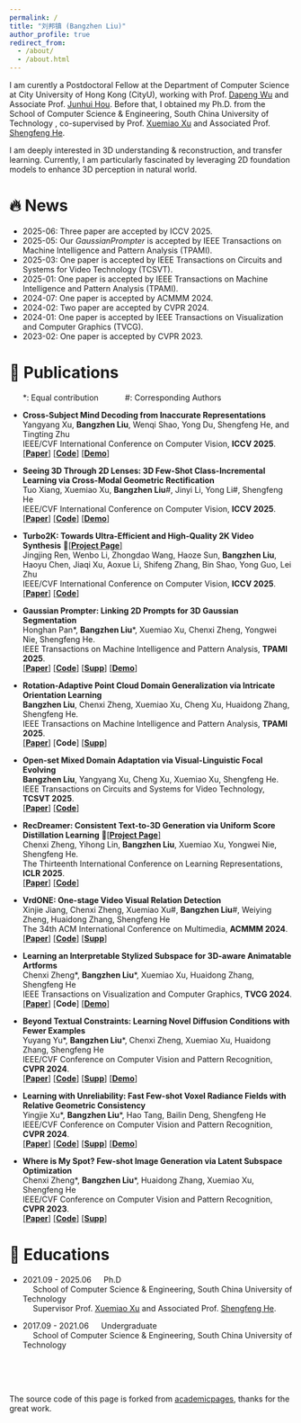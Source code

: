 ```yaml
---
permalink: /
title: "刘邦镇 (Bangzhen Liu)"
author_profile: true
redirect_from: 
  - /about/
  - /about.html
---
```


I am curently a Postdoctoral Fellow at the Department of Computer Science at City University of Hong Kong (CityU), working with Prof. [Dapeng Wu](https://www.cs.cityu.edu.hk/~dapengwu/) and Associate Prof. [Junhui Hou](https://sites.google.com/site/junhuihoushomepage/). Before that, I obtained my Ph.D. from the School of Computer Science & Engineering, South China University of Technology , co-supervised by Prof. [Xuemiao Xu](https://www2.scut.edu.cn/cs/2017/0629/c22284a328094/page.htm) and Associated Prof. [Shengfeng He](https://shengfenghe.github.io/index).

I am deeply interested in 3D understanding & reconstruction, and transfer learning. Currently, I am particularly fascinated by leveraging 2D foundation models to enhance 3D perception in natural world.


# 🔥 News
<span class='anchor' id='-news'></span>
* 2025-06: Three paper are accepted by ICCV 2025.
* 2025-05: Our *GaussianPrompter* is accepted by IEEE Transactions on Machine Intelligence and Pattern Analysis (TPAMI).
* 2025-03: One paper is accepted by IEEE Transactions on Circuits and Systems for Video Technology (TCSVT).
* 2025-01: One paper is accepted by IEEE Transactions on Machine Intelligence and Pattern Analysis (TPAMI).
* 2024-07: One paper is accepted by ACMMM 2024.
* 2024-02: Two paper are accepted by CVPR 2024.
* 2024-01: One paper is accepted by IEEE Transactions on Visualization and Computer Graphics (TVCG).
* 2023-02: One paper is accepted by CVPR 2023.


# 📝 Publications
<span class='anchor' id='-publications'></span>
 &nbsp;&nbsp;&nbsp;&nbsp;&nbsp;&nbsp;*: Equal contribution &nbsp;&nbsp;&nbsp;&nbsp;&nbsp;&nbsp;&nbsp;&nbsp;&nbsp;&nbsp; #: Corresponding Authors

* **Cross-Subject Mind Decoding from Inaccurate Representations**  
Yangyang Xu, **Bangzhen Liu**, Wenqi Shao, Yong Du, Shengfeng He, and Tingting Zhu  
IEEE/CVF International Conference on Computer Vision, **ICCV 2025**.  
[[**Paper**]]() [[**Code**]]() [[**Demo**]]()

* **Seeing 3D Through 2D Lenses: 3D Few-Shot Class-Incremental Learning via Cross-Modal Geometric Rectification**  
Tuo Xiang, Xuemiao Xu, **Bangzhen Liu**#, Jinyi Li, Yong Li#, Shengfeng He  
IEEE/CVF International Conference on Computer Vision, **ICCV 2025**.  
[[**Paper**]]() [[**Code**]]() [[**Demo**]]()

* **Turbo2K: Towards Ultra-Efficient and High-Quality 2K Video Synthesis** 🏢[[**Project Page**]](https://jingjingrenabc.github.io/turbo2k/)  
Jingjing Ren, Wenbo Li, Zhongdao Wang, Haoze Sun, **Bangzhen Liu**, Haoyu Chen, Jiaqi Xu, Aoxue Li, Shifeng Zhang, Bin Shao, Yong Guo, Lei Zhu  
IEEE/CVF International Conference on Computer Vision, **ICCV 2025**.   
[[**Paper**]](https://arxiv.org/abs/2504.14470) [[**Code**]]() 

* **Gaussian Prompter: Linking 2D Prompts for 3D Gaussian Segmentation**  
Honghan Pan\*, **Bangzhen Liu**\*, Xuemiao Xu, Chenxi Zheng, Yongwei Nie, Shengfeng He.  
IEEE Transactions on Machine Intelligence and Pattern Analysis, **TPAMI 2025**.  
[[**Paper**]](https://ieeexplore.ieee.org/stamp/stamp.jsp?tp=&arnumber=11026838) [[**Code**]](https://github.com/chansey0529/GaussianPrompter)  [[**Supp**]](https://ieeexplore.ieee.org/ielx8/34/4359286/11026838/supp1-3576839.pdf?arnumber=11026838) [[**Demo**]](https://chansey0529.github.io/GaussianPrompter_proj/)

* **Rotation-Adaptive Point Cloud Domain Generalization via Intricate Orientation Learning**  
**Bangzhen Liu**, Chenxi Zheng, Xuemiao Xu, Cheng Xu, Huaidong Zhang, Shengfeng He.  
IEEE Transactions on Machine Intelligence and Pattern Analysis, **TPAMI 2025**.  
[[**Paper**]](https://ieeexplore.ieee.org/stamp/stamp.jsp?tp=&arnumber=10856415) [**Code**] [[**Supp**]](https://ieeexplore.ieee.org/ielx8/34/10958761/10856415/supp1-3535230.pdf?arnumber=10856415) 

* **Open-set Mixed Domain Adaptation via Visual-Linguistic Focal Evolving**  
**Bangzhen Liu**, Yangyang Xu, Cheng Xu, Xuemiao Xu, Shengfeng He.  
IEEE Transactions on Circuits and Systems for Video Technology, **TCSVT 2025**.  
[[**Paper**]](https://ieeexplore.ieee.org/stamp/stamp.jsp?tp=&arnumber=10926517) [[**Code**]](https://github.com/Bang2hen1iu/OpenVLFE)

* **RecDreamer: Consistent Text-to-3D Generation via Uniform Score Distillation Learning** 🏢[[**Project Page**]](https://chansey0529.github.io/RecDreamer_proj/)  
Chenxi Zheng, Yihong Lin, **Bangzhen Liu**, Xuemiao Xu, Yongwei Nie, Shengfeng He.  
The Thirteenth International Conference on Learning Representations, **ICLR 2025**.  
[[**Paper**]](https://openreview.net/forum?id=aucMP9hGYv) [[**Code**]](https://github.com/chansey0529/RecDreamer) 

* **VrdONE: One-stage Video Visual Relation Detection**   
Xinjie Jiang, Chenxi Zheng, Xuemiao Xu#, **Bangzhen Liu**#, Weiying Zheng, Huaidong Zhang, Shengfeng He  
The 34th ACM International Conference on Multimedia, **ACMMM 2024**.  
[[**Paper**]](https://dl.acm.org/doi/10.1145/3664647.3680833) [[**Code**]](https://github.com/lucaspk512/vrdone) [[**Supp**]](https://openreview.net/forum?id=pjdvHKo2M0&referrer=%5Bthe%20profile%20of%20Shengfeng%20He%5D(%2Fprofile%3Fid%3D~Shengfeng_He1))

* **Learning an Interpretable Stylized Subspace for 3D-aware Animatable Artforms**  
Chenxi Zheng\*, **Bangzhen Liu**\*, Xuemiao Xu, Huaidong Zhang, Shengfeng He  
IEEE Transactions on Visualization and Computer Graphics, **TVCG 2024**.  
[[**Paper**]](https://ieeexplore.ieee.org/stamp/stamp.jsp?tp=&arnumber=10430412) [**Code**] [[**Demo**]](https://ieeexplore.ieee.org/ielx7/2945/10829748/10430412/supp1-3364162.mp4?arnumber=10430412)

* **Beyond Textual Constraints: Learning Novel Diffusion Conditions with Fewer Examples**  
Yuyang Yu\*, **Bangzhen Liu**\*, Chenxi Zheng, Xuemiao Xu, Huaidong Zhang, Shengfeng He  
IEEE/CVF Conference on Computer Vision and Pattern Recognition, **CVPR 2024**.  
[[**Paper**]](https://openaccess.thecvf.com/content/CVPR2024/papers/Yu_Beyond_Textual_Constraints_Learning_Novel_Diffusion_Conditions_with_Fewer_Examples_CVPR_2024_paper.pdf) [[**Code**]](https://github.com/Yuyan9Yu/BeyondTextConstraint/issues) [[**Supp**]](https://openaccess.thecvf.com/content/CVPR2024/supplemental/Yu_Beyond_Textual_Constraints_CVPR_2024_supplemental.pdf) [[**Demo**]](https://www.youtube.com/watch?v=BkJejVktIWs)

* **Learning with Unreliability: Fast Few-shot Voxel Radiance Fields with Relative Geometric Consistency**   
Yingjie Xu\*, **Bangzhen Liu**\*, Hao Tang, Bailin Deng, Shengfeng He  
IEEE/CVF Conference on Computer Vision and Pattern Recognition, **CVPR 2024**.  
[[**Paper**]](https://openaccess.thecvf.com/content/CVPR2024/papers/Xu_Learning_with_Unreliability_Fast_Few-shot_Voxel_Radiance_Fields_with_Relative_CVPR_2024_paper.pdf) [[**Code**]](https://github.com/HKCLynn/ReVoRFhttps://github.com/HKCLynn/ReVoRF) [[**Supp**]](https://openaccess.thecvf.com/content/CVPR2024/html/Xu_Learning_with_Unreliability_Fast_Few-shot_Voxel_Radiance_Fields_with_Relative_CVPR_2024_paper.html) [[**Demo**]](https://www.youtube.com/watch?v=bqbnCkkGAKM)

* **Where is My Spot? Few-shot Image Generation via Latent Subspace Optimization**  
Chenxi Zheng\*, **Bangzhen Liu**\*, Huaidong Zhang, Xuemiao Xu, Shengfeng He  
IEEE/CVF Conference on Computer Vision and Pattern Recognition, **CVPR 2023**.  
[[**Paper**]](https://openaccess.thecvf.com/content/CVPR2023/papers/Zheng_Where_Is_My_Spot_Few-Shot_Image_Generation_via_Latent_Subspace_CVPR_2023_paper.pdf) [[**Code**]](https://github.com/chansey0529/LSO) [[**Supp**]](https://openaccess.thecvf.com/content/CVPR2023/supplemental/Zheng_Where_Is_My_CVPR_2023_supplemental.pdf) 


<!-- # 🧾 Patents -->

# 📕 Educations
<span class='anchor' id='-education'></span>
* 2021.09 - 2025.06 
&emsp; Ph.D  
&emsp; School of Computer Science & Engineering, South China University of Technology  
&emsp; Supervisor Prof. [Xuemiao Xu](https://scholar.google.com/citations?user=lFtJq3MAAAAJ&hl=zh-CN&oi=ao) and Associated Prof. [Shengfeng He](https://shengfenghe.github.io/index).

* 2017.09 - 2021.06 
&emsp; Undergraduate  
&emsp; School of Computer Science & Engineering, South China University of Technology

<!-- # 🛠️ Projects
<span class='anchor' id='-projects'></span>
* Intelligent Vision Vending Machine -- Key technologies: YOLO obb detection and tracking, image retrieval. -->


<br/>

<br/>

<br/>

The source code of this page is forked from [academicpages](https://github.com/academicpages/academicpages.github.io), thanks for the great work.